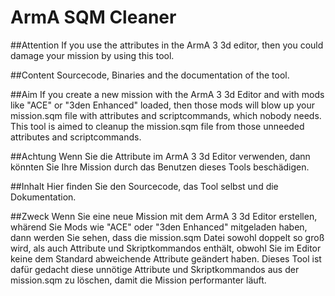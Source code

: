 # ArmA SQM Cleaner

##Attention
If you use the attributes in the ArmA 3 3d editor, then you could damage your mission by using this tool.

##Content
Sourcecode, Binaries and the documentation of the tool.

##Aim
If you create a new mission with the ArmA 3 3d Editor and with mods like "ACE" or "3den Enhanced" loaded, then those mods will blow up your mission.sqm file with attributes and scriptcommands, which nobody needs. This tool is aimed to cleanup the mission.sqm file from those unneeded attributes and scriptcommands.

##Achtung
Wenn Sie die Attribute im ArmA 3 3d Editor verwenden, dann könnten Sie Ihre Mission durch das Benutzen dieses Tools beschädigen.

##Inhalt
Hier finden Sie den Sourcecode, das Tool selbst und die Dokumentation.

##Zweck
Wenn Sie eine neue Mission mit dem ArmA 3 3d Editor erstellen, whärend Sie Mods wie "ACE" oder "3den Enhanced" mitgeladen haben, dann werden Sie sehen, dass die mission.sqm Datei sowohl doppelt so groß wird, als auch Attribute und Skriptkommandos enthält, obwohl Sie im Editor keine dem Standard abweichende Attribute geändert haben. Dieses Tool ist dafür gedacht diese unnötige Attribute und Skriptkommandos aus der mission.sqm zu löschen, damit die Mission performanter läuft.
